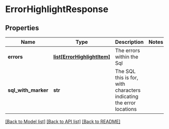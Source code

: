 # ErrorHighlightResponse


## Properties
Name | Type | Description | Notes
------------ | ------------- | ------------- | -------------
**errors** | [**list[ErrorHighlightItem]**](ErrorHighlightItem.md) | The errors within the Sql | 
**sql_with_marker** | **str** | The SQL this is for, with characters indicating the error locations | 

[[Back to Model list]](../README.md#documentation-for-models) [[Back to API list]](../README.md#documentation-for-api-endpoints) [[Back to README]](../README.md)


